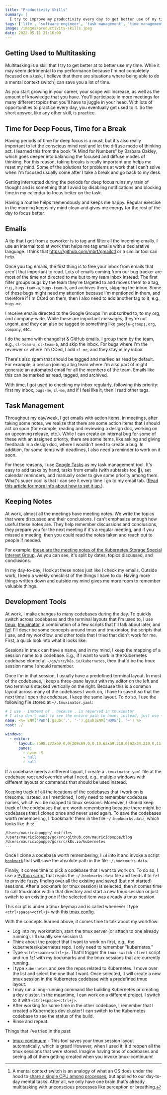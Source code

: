```yaml
---
title: "Productivity Skills"
summary: |
  I try to improve my productivity every day to get better use of my time. This article summarizes the things I'm used to doing every day at work. These are divided into: getting used to multitasking, having time for deep focus and for breaks, handling incoming emails, task management, and development tools.
tags: ['life', 'software engineer', 'task management', 'time management', 'productivity']
image: /images/productivity-skills.jpeg
date: 2022-05-11 21:16:00
---
```


## Getting Used to Multitasking

Multitasking is a skill that I try to get better at to better use my time. While it may seem detrimental to my performance because I'm not completely focused on a task, I believe that there are situations where being able to do a mental context switch[^1] can save you a lot of time.

As you start growing in your career, your scope will increase, as well as the amount of knowledge that you have. You'll participate in more meetings for many different topics that you'll have to juggle in your head. With lots of opportunities to practice every day, you eventually get used to it. So the short answer, like any other skill, is practice.

## Time for Deep Focus, Time for a Break

Having periods of time for deep focus is a must, but it's also really important to let the conscious mind rest and let the diffuse mode of thinking act. I learned this from the book "A Mind for Numbers" by Barbara Oakley, which goes deeper into balancing the focused and diffuse modes of thinking. For this reason, taking breaks is really important and helps me reset my mind. Some of the solutions for problems at work that I can't solve when I'm focused usually come after I take a break and go back to my desk.

Getting interrupted during the periods for deep focus ruins my train of thought and is something that I avoid by disabling notifications and blocking time in my calendar to focus better on the task.

Having a routine helps tremendously and keeps me happy. Regular exercise in the morning keeps my mind clean and gives me energy for the rest of the day to focus better.

## Emails

A tip that I got from a coworker is to tag and filter all the incoming emails. I use an internal tool at work that helps me tag emails with a declarative language. I think that https://github.com/mbrt/gmailctl or a similar tool can help.

Once you tag emails, the first thing is to free your inbox from emails that aren't that important to read. Lots of emails coming from our bug tracker are most of the time not directed to me but to my team inbox instead. The first filter groups bugs by the team they're targeted to and moves them to a tag, e.g., `bugs-team-a`, `bugs-team-b`, and archives them, skipping the inbox. Some of these bugs might need my attention because I'm mentioned in them, and therefore if I'm CCed on them, then I also need to add another tag to it, e.g., `bugs-me`.

I receive emails directed to the Google Groups I'm subscribed to, to my org, and company-wide. While these are important messages, they're not urgent, and they can also be tagged to something like `google-groups`, `org`, `company`, etc.

I do the same with changelist & GitHub emails. I group them by the team, e.g., `cl-team-a`, `cl-team-b`, and skip the inbox. For bugs where I'm the reviewer or where I'm CCed, I add `cl-me`, and they stay in my inbox.

There's also spam that should be tagged and marked as read by default. For example, a person joining a big team where I'm also part of might generate an automated email for all the members of the team. Emails like this can be marked as read, tagged, and archived.

With time, I got used to checking my inbox regularly, following this priority: first my inbox, `bugs-me`, `cl-me`, and if I feel like it, then I read other tags.

## Task Management

Throughout my day/week, I get emails with action items. In meetings, after taking some notes, we realize that there are some action items that I should act on soon (for example, reading and reviewing a design doc, working on an upcoming release, etc.). While I can create an internal bug for some of these with an assigned priority, there are some items, like asking and giving feedback in a design doc, where I wouldn't need to create a bug. In addition, for some items with deadlines, I also need a reminder to work on it soon.

For these reasons, I use [Google Tasks](https://www.youtube.com/watch?v=b82GeFbxIj8) as my task management tool. It's easy to add tasks by hand, tasks from emails (with subtasks too 🙂), set calendar reminders, and manually order to give some priority among them. What's super cool is that I can see it every time I go to my email tab. ([Read this article for more info about how to set it up.](https://support.google.com/mail/answer/106237?hl=en&co=GENIE.Platform%3DDesktop#zippy=%2Csave-an-email-as-a-task%2Corganize-your-tasks-into-lists:~:text=Slides%20in%20Keep-,Create%20a%20task,-Go%20to%C2%A0)).

## Keeping Notes

At work, almost all the meetings have meeting notes. We write the topics that were discussed and their conclusions. I can't emphasize enough how useful these notes are. They help remember discussions and conclusions, they prepare you for the next meeting if it's a regular meeting, and if you missed a meeting, then you could read the notes taken and reach out to people if needed.

For example, [these are the meeting notes of the Kubernetes Storage Special Interest Group](https://docs.google.com/document/d/1-8KEG8AjAgKznS9NFm3qWqkGyCHmvU6HVl0sk5hwoAE/edit). As you can see, it's split by dates, topics discussed, and conclusions.

In my day-to-day, I look at these notes just like I check my emails. Outside work, I keep a weekly checklist of the things I have to do. Having more things written down and outside my mind gives me more room to remember valuable things.

## Development Tools

At work, I make changes to many codebases during the day. To quickly switch across codebases and the terminal layouts that I'm used to, I use [tmux](https://github.com/tmux/tmux), [tmuxinator](https://github.com/tmuxinator/tmuxinator), a combination of a few scripts that I'll talk about later, and [fzf](https://github.com/junegunn/fzf). I'll describe some concepts around tmux and tmuxinator, the scripts that I use, and my workflow, and other tools that I tried that didn't work for me. First, a quick look into what it looks like:

<script id="asciicast-h9bEclMKVl9SONRqMe3yoyryF" src="https://asciinema.org/a/h9bEclMKVl9SONRqMe3yoyryF.js" async></script>

Sessions in tmux can have a name, and in my mind, I keep the mapping of a session name to a codebase. E.g., if I want to work in the Kubernetes codebase cloned at `~/go/src/k8s.io/kubernetes`, then that'd be the tmux session name I should remember.

Once I'm in that session, I usually have a predefined terminal layout. In most of the codebases, I keep a three-pane layout with my editor on the left and two terminals stacked vertically on the right. Because this is a common layout across many of the codebases I work on, I have to save it so that the next time I open the codebase, I keep the same layout. To do so, I use the following file stored at `~/.tmuxinator.yaml`:

```yaml
# I use · instead of . because . is reserved in tmuxinator
# I also don't want to see the entire path to home; instead, just use ~
name: <%= ENV['PWD'].gsub('.', '·').gsub(ENV['HOME'], '~') %>
root: ./

windows:
  - editor:
      layout: 7598,272x69,0,0{209x69,0,0,10,62x69,210,0[62x34,210,0,11,62x34,210,35,12]}
      panes:
        - nvim -S
        - null
        - null
```

If a codebase needs a different layout, I create a `.tmuxinator.yaml` file at the codebase root and override what I need, e.g., multiple windows with different layouts or commands that should be used instead.

Keeping track of all the locations of the codebases that I work on is tiresome. Instead, as I mentioned, I only need to remember codebase names, which will be mapped to tmux sessions. Moreover, I should keep track of the codebases that are worth remembering because there might be codebases that I cloned once and never used again. To save the codebases worth remembering, I 'bookmark' them in the file `~/.bookmarks.data`, which looks like this:

```plain
/Users/mauriciopoppe/.dotfiles
/Users/mauriciopoppe/go/src/github.com/mauriciopoppe/blog
/Users/mauriciopoppe/go/src/k8s.io/kubernetes
...
```

Once I clone a codebase worth remembering, I `cd` into it and invoke a script [`bookmark`](https://github.com/mauriciopoppe/dotfiles/blob/main/zsh/bin/bookmark) that will save the absolute path in the file `~/.bookmarks.data`.

Finally, it comes time to pick a codebase that I want to work on. To do so, I use a [Python script](https://github.com/mauriciopoppe/dotfiles/blob/main/zsh/bin/tmux-switch-client.py) that reads the `~/.bookmarks.data` file and feeds it to `fzf` to provide fuzzy finding over all the existing and saved (but not started) sessions. After a bookmark (or tmux session) is selected, then it comes time to call tmuxinator within that directory and start a new tmux session or just switch to an existing one if the selected item was already a tmux session.

This script is under a tmux keymap and is called whenever I type `<ctrl+space><ctrl+j>` with this [tmux config](https://github.com/mauriciopoppe/dotfiles/blob/22fdba7e6f179077dce2f780d598a1a6c4c12a3a/tmux/.tmux.conf#L72).

With the concepts learned above, it comes time to talk about my workflow:

- Log into my workstation, start the tmux server (or attach to one already running). I'll usually see session 0.
- Think about the project that I want to work on first, e.g., the kubernetes/kubernetes repo. I only need to remember "kubernetes."
- Type `<ctrl+space><ctrl+j>`. That'll trigger the `tmux-switch-client` script and run fzf with my bookmarks and the tmux sessions that are currently running.
- I type `kubernetes` and see the repos related to Kubernetes. I move over the list and select the one that I want. Once selected, it will create a new tmux session in the Kubernetes codebase with a predefined tmux layout.
- I may run a long-running command like building Kubernetes or creating a dev cluster. In the meantime, I can work on a different project. I switch to it with `<ctrl+space><ctrl+j>`.
- After working for some time in the other codebase, I remember that I created a Kubernetes dev cluster! I can switch to the Kubernetes codebase to see the status of the build.
- Rinse and repeat.

Things that I've tried in the past:

- [tmux-continuum](https://github.com/tmux-plugins/tmux-continuum) - This tool saves your tmux session layout automatically, which is great! However, when I used it, it'd reopen all the tmux sessions that were stored. Imagine having tens of codebases and seeing all of them getting created when you invoke tmux-continuum!

[^1]: A mental context switch is an analogy of what an OS does under the hood to [share a single CPU among processes](https://en.wikipedia.org/wiki/Context_switch), but applied to our day-to-day mental tasks. After all, we only have one brain that's already multitasking with unconscious processes like perception or breathing.
